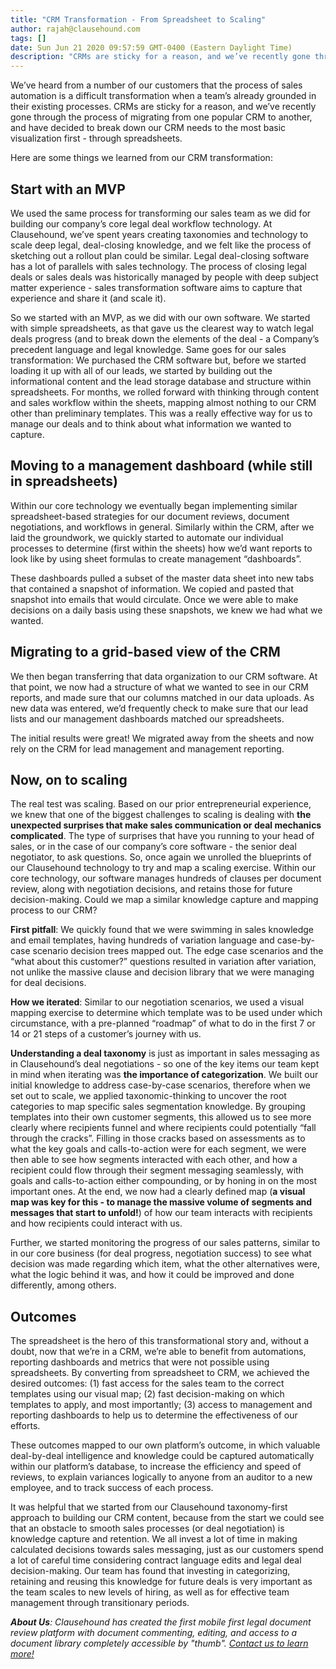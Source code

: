 ```yaml
---
title: "CRM Transformation - From Spreadsheet to Scaling"
author: rajah@clausehound.com
tags: []
date: Sun Jun 21 2020 09:57:59 GMT-0400 (Eastern Daylight Time)
description: "CRMs are sticky for a reason, and we’ve recently gone through the process of migrating from one popular CRM to another, and have decided to break down our CRM needs to the most basic visualization first - through spreadsheets."
---
```


We’ve heard from a number of our customers that the process of sales automation is a difficult transformation when a team’s already grounded in their existing processes. CRMs are sticky for a reason, and we’ve recently gone through the process of migrating from one popular CRM to another, and have decided to break down our CRM needs to the most basic visualization first - through spreadsheets.   

Here are some things we learned from our CRM transformation:

## Start with an MVP

We used the same process for transforming our sales team as we did for building our company’s core legal deal workflow technology. At Clausehound, we’ve spent years creating taxonomies and technology to scale deep legal, deal-closing knowledge, and we felt like the process of sketching out a rollout plan could be similar. Legal deal-closing software has a lot of parallels with sales technology. The process of closing legal deals or sales deals was historically managed by people with deep subject matter experience - sales transformation software aims to capture that experience and share it (and scale it). 

So we started with an MVP, as we did with our own software. We started with simple spreadsheets, as that gave us the clearest way to watch legal deals progress (and to break down the elements of the deal - a Company’s precedent language and legal knowledge. Same goes for our sales transformation: We purchased the CRM software but, before we started loading it up with all of our leads, we started by building out the informational content and the lead storage database and structure within spreadsheets. For months, we rolled forward with thinking through content and sales workflow within the sheets, mapping almost nothing to our CRM other than preliminary templates. This was a really effective way for us to manage our deals and to think about what information we wanted to capture.

## Moving to a management dashboard (while still in spreadsheets)

Within our core technology we eventually began implementing similar spreadsheet-based strategies for our document reviews, document negotiations, and workflows in general. Similarly within the CRM, after we laid the groundwork, we quickly started to automate our individual processes to determine (first within the sheets) how we’d want reports to look like by using sheet formulas to create management “dashboards”.

These dashboards pulled a subset of the master data sheet into new tabs that contained a snapshot of information. We copied and pasted that snapshot into emails that would circulate.  Once we were able to make decisions on a daily basis using these snapshots, we knew we had what we wanted.

## Migrating to a grid-based view of the CRM

We then began transferring that data organization to our CRM software. At that point, we now had a structure of what we wanted to see in our CRM reports, and made sure that our columns matched in our data uploads. As new data was entered, we’d frequently check to make sure that our lead lists and our management dashboards matched our spreadsheets.

The initial results were great! We migrated away from the sheets and now rely on the CRM for lead management and management reporting.

## Now, on to scaling

The real test was scaling. Based on our prior entrepreneurial experience, we knew that one of the biggest challenges to scaling is dealing with **the unexpected surprises that make sales communication or deal mechanics complicated**. The type of surprises that have you running to your head of sales, or in the case of our company’s core software - the senior deal negotiator, to ask questions. So, once again we unrolled the blueprints of our Clausehound technology to try and map a scaling exercise. Within our core technology, our software manages hundreds of clauses per document review, along with negotiation decisions, and retains those for future decision-making. Could we map a similar knowledge capture and mapping process to our CRM?  

**First pitfall**: We quickly found that we were swimming in sales knowledge and email templates, having hundreds of variation language and case-by-case scenario decision trees mapped out. The edge case scenarios and the “what about this customer?” questions resulted in variation after variation, not unlike the massive clause and decision library that we were managing for deal decisions.

**How we iterated**: Similar to our negotiation scenarios, we used a visual mapping exercise to determine which template was to be used under which circumstance, with a pre-planned “roadmap” of what to do in the first 7 or 14 or 21 steps of a customer’s journey with us.

**Understanding a deal taxonomy** is just as important in sales messaging as in Clausehound’s deal negotiations - so one of the key items our team kept in mind when iterating was **the importance of categorization**. We built our initial knowledge to address case-by-case scenarios, therefore when we set out to scale, we applied taxonomic-thinking to uncover the  root categories to map specific sales segmentation knowledge. By grouping templates into their own customer segments, this allowed us to see more clearly where recipients funnel and where recipients could potentially “fall through the cracks”. Filling in those cracks based on assessments as to what the key goals and calls-to-action were for each segment, we were then able to see how segments interacted with each other, and how a recipient could flow through their segment messaging seamlessly, with goals and calls-to-action either compounding, or by honing in on the most important ones. At the end, we now had a clearly defined map (**a visual map was key for this - to manage the massive volume of segments and messages that start to unfold!**) of how our team interacts with recipients and how recipients could interact with us.

Further, we started monitoring the progress of our sales patterns, similar to in our core business (for deal progress, negotiation success) to see what decision was made regarding which item, what the other alternatives were, what the logic behind it was, and how it could be improved and done differently, among others.

## Outcomes
  
The spreadsheet is the hero of this transformational story and, without a doubt, now that we’re in a CRM, we’re able to benefit from automations, reporting dashboards and metrics that were not possible using spreadsheets. By converting from spreadsheet to CRM, we achieved the desired outcomes: (1) fast access for the sales team to the correct templates using our visual map; (2) fast decision-making on which templates to apply, and most importantly; (3) access to management and reporting dashboards to help us to determine the effectiveness of our efforts.  

These outcomes mapped to our own platform’s outcome, in which valuable deal-by-deal intelligence and knowledge could be captured automatically within our platform’s database, to increase the efficiency and speed of reviews, to explain variances logically to anyone from an auditor to a new employee, and to track success of each process.

It was helpful that we started from our Clausehound taxonomy-first approach to building our CRM content, because from the start we could see that an obstacle to smooth sales processes (or deal negotiation) is knowledge capture and retention. We all invest a lot of time in making calculated decisions towards sales messaging, just as our customers spend a lot of careful time considering contract language edits and legal deal decision-making. Our team has found that investing in categorizing, retaining and reusing this knowledge for future deals is very important as the team scales to new levels of hiring, as well as for effective team management through transitionary periods.

***About Us**: Clausehound has created the first mobile first legal document review platform with document commenting, editing, and access to a document library completely accessible by "thumb". [Contact us to learn more!](https://calendly.com/maxmessenger/live-demo-clausehound)*
